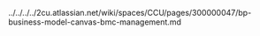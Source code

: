 ../../../../2cu.atlassian.net/wiki/spaces/CCU/pages/300000047/bp-business-model-canvas-bmc-management.md